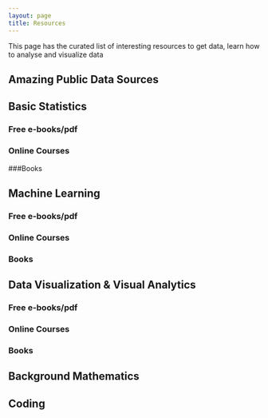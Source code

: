 ```yaml
---
layout: page
title: Resources 
---
```

This page has the curated list of interesting resources to get data, learn how to analyse and visualize data 

## Amazing Public Data Sources 




## Basic Statistics 

### Free e-books/pdf



### Online Courses 



###Books 



## Machine Learning 

### Free e-books/pdf



### Online Courses 


### Books



## Data Visualization & Visual Analytics 


### Free e-books/pdf


### Online Courses 



### Books


## Background Mathematics 





## Coding 




